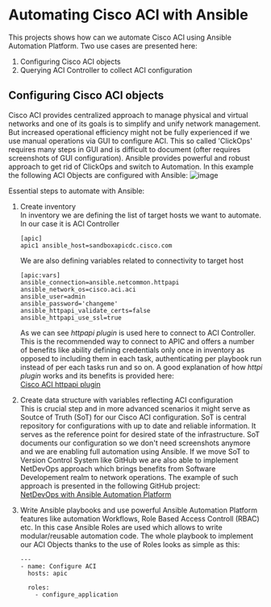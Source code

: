 # Automating Cisco ACI with Ansible
This projects shows how can we automate Cisco ACI using Ansible Automation Platform. Two use cases are presented here:
1. Configuring Cisco ACI objects
2. Querying ACI Controller to collect ACI configuration

## Configuring Cisco ACI objects
Cisco ACI provides centralized approach to manage physical and virtual networks and one of its goals is to simplify and unify network management. But increased operational efficiency might not be fully experienced if we use manual operations via GUI to configure ACI. This so called 'ClickOps' requires many steps in GUI and is difficult to document (ofter requires screenshots of GUI configuration). Ansible provides powerful and robust approach to get rid of ClickOps and switch to Automation. In this example the following ACI Objects are configured with Ansible:
![image](https://github.com/mzdyb/cisco-aci/assets/49950423/466cceba-7180-4fdc-9880-237928534732)  

Essential steps to automate with Ansible:
1. Create inventory  
   In inventory we are defining the list of target hosts we want to automate. In our case it is ACI Controller
   ```
   [apic]
   apic1 ansible_host=sandboxapicdc.cisco.com
   ```
   We are also defining variables related to connectivity to target host
   ```
   [apic:vars]
   ansible_connection=ansible.netcommon.httpapi
   ansible_network_os=cisco.aci.aci
   ansible_user=admin
   ansible_password='changeme'
   ansible_httpapi_validate_certs=false
   ansible_httpapi_use_ssl=true
   ```
   As we can see _httpapi plugin_ is used here to connect to ACI Controller. This is the recommended way to connect to APIC and offers a number of benefits like ability defining credentials only once in inventory as opposed to including them in each task, authenticating per playbook run instead of per each tasks run and so on. A good explanation of how _httpi plugin_ works and its benefits is provided here:  
   [Cisco ACI httpapi plugin](https://www.ciscolive.com/on-demand/on-demand-library.html?search=httpapi#/session/1707505590105001pxJm)

2. Create data structure with variables reflecting ACI configuration  
   This is crucial step and in more advanced scenarios it might serve as Soutce of Truth (SoT) for our Cisco ACI configuration. SoT is central repository for configurations with up to date and reliable information. It serves as the reference point for desired state of the infrastructure. SoT documents our configuration so we don't need screenshots anymore and we are enabling full automation using Ansible. If we move SoT to Version Control System like GitHub we are also able to implement NetDevOps approach which brings benefits from Software Developement realm to network operations. The example of such approach is presented in the following GitHub project:  
   [NetDevOps with Ansible Automation Platform](https://github.com/mzdyb/netdevops)

3. Write Ansible playbooks and use powerful Ansible Automation Platform features like automation Workflows, Role Based Access Controll (RBAC) etc.
   In this case Ansible Roles are used which allows to write modular/reusable automation code. The whole playbook to implement our ACI Objects thanks to the use of Roles looks as simple as this:
   ```
   ---
   - name: Configure ACI
     hosts: apic

     roles:
       - configure_application
   ```
   
